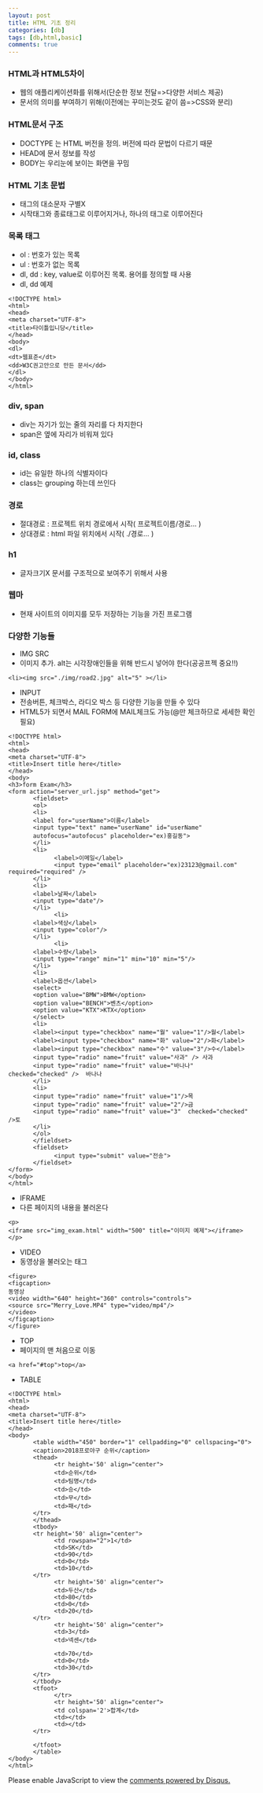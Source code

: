 ```yaml
---
layout: post
title: HTML 기초 정리
categories: [db]
tags: [db,html,basic]
comments: true
---
```

### HTML과 HTML5차이
- 웹의 애플리케이션화를 위해서(단순한 정보 전달=>다양한 서비스 제공)
- 문서의 의미를 부여하기 위해(이전에는 꾸미는것도 같이 씀=>CSS와 분리)

### HTML문서 구조
- DOCTYPE 는 HTML 버전을 정의. 버전에 따라 문법이 다르기 때문
- HEAD에 문서 정보를 작성
- BODY는 우리눈에 보이는 화면을 꾸밈

### HTML 기초 문법
- 태그의 대소문자 구별X
- 시작태그와 종료태그로 이루어지거나, 하나의 태그로 이루어진다

### 목록 태그
- ol : 번호가 있는 목록
- ul : 번호가 없는 목록
- dl, dd : key, value로 이루어진 목록. 용어를 정의할 때 사용
- dl, dd 예제

~~~
<!DOCTYPE html>
<html>
<head>
<meta charset="UTF-8">
<title>타이틀입니당</title>
</head>
<body>
<dl>
<dt>웹표준</dt>
<dd>W3C권고안으로 만든 문서</dd>
</dl>
</body>
</html>
~~~

### div, span
- div는 자기가 있는 줄의 자리를 다 차지한다
- span은 옆에 자리가 비워져 있다

### id, class
- id는 유일한 하나의 식별자이다
- class는 grouping 하는데 쓰인다

### 경로
- 절대경로 : 프로젝트 위치 경로에서 시작( 프로젝트이름/경로... )
- 상대경로 : html 파일 위치에서 시작( ./경로... )

### h1
- 글자크기X 문서를 구조적으로 보여주기 위해서 사용

### 웹마
- 현재 사이트의 이미지를 모두 저장하는 기능을 가진 프로그램

### 다양한 기능들
- IMG SRC
- 이미지 추가. alt는 시각장애인들을 위해 반드시 넣어야 한다(공공프젝 중요!!)

~~~
<li><img src="./img/road2.jpg" alt="5" ></li>
~~~

- INPUT
- 전송버튼, 체크박스, 라디오 박스 등 다양한 기능을 만들 수 있다
- HTML5가 되면서 MAIL FORM에 MAIL체크도 가능(@만 체크하므로 세세한 확인 필요)

~~~
<!DOCTYPE html>
<html>
<head>
<meta charset="UTF-8">
<title>Insert title here</title>
</head>
<body>
<h3>form Exam</h3>
<form action="server_url.jsp" method="get">
       <fieldset>
       <ol>
       <li>
       <label for="userName">이름</label>
       <input type="text" name="userName" id="userName"
       autofocus="autofocus" placeholder="ex)홍길동">
       </li>
       <li>
             <label>이메일</label>
             <input type="email" placeholder="ex)23123@gmail.com"  required="required" />
       </li>
       <li>
       <label>날짜</label>
       <input type="date"/>
       </li>
             <li>
       <label>색상</label>
       <input type="color"/>
       </li>
             <li>
       <label>수량</label>
       <input type="range" min="1" min="10" min="5"/>
       </li>
       <li>
       <label>옵션</label>
       <select>
       <option value="BMW">BMW</option>
       <option value="BENCH">벤츠</option>
       <option value="KTX">KTX</option>
       </select>
       <li>
       <label><input type="checkbox" name="월" value="1"/>월</label>
       <label><input type="checkbox" name="화" value="2"/>화</label>
       <label><input type="checkbox" name="수" value="3"/>수</label>
       <input type="radio" name="fruit" value="사과" /> 사과
       <input type="radio" name="fruit" value="바나나" checked="checked" />  바나나
       </li>
       <li>
       <input type="radio" name="fruit" value="1"/>목
       <input type="radio" name="fruit" value="2"/>금
       <input type="radio" name="fruit" value="3"  checked="checked" />토
       </li>
       </ol>
       </fieldset>
       <fieldset>
             <input type="submit" value="전송">
       </fieldset>  
</form>
</body>
</html>
~~~


- IFRAME
- 다른 페이지의 내용을 불러온다

~~~
<p>
<iframe src="img_exam.html" width="500" title="이미지 예제"></iframe>
</p>
~~~

- VIDEO
- 동영상을 불러오는 태그

~~~
<figure>
<figcaption>
동영상
<video width="640" height="360" controls="controls">
<source src="Merry_Love.MP4" type="video/mp4"/>
</video>
</figcaption>
</figure>
~~~

- TOP
- 페이지의 맨 처음으로 이동

~~~
<a href="#top">top</a>
~~~

- TABLE

~~~
<!DOCTYPE html>
<html>
<head>
<meta charset="UTF-8">
<title>Insert title here</title>
</head>
<body>
       <table width="450" border="1" cellpadding="0" cellspacing="0">
       <caption>2018프로야구 순위</caption>
       <thead>
             <tr height='50' align="center">
             <td>순위</td>
             <td>팀명</td>
             <td>승</td>
             <td>무</td>
             <td>패</td>         
       </tr>
       </thead>
       <tbody>
       <tr height='50' align="center">
             <td rowspan="2">1</td>
             <td>SK</td>
             <td>90</td>
             <td>0</td>
             <td>10</td>         
       </tr>
             <tr height='50' align="center">
             <td>두산</td>
             <td>80</td>
             <td>0</td>
             <td>20</td>         
       </tr>
             <tr height='50' align="center">
             <td>3</td>
             <td>넥센</td>
             
             <td>70</td>
             <td>0</td>
             <td>30</td>         
       </tr>
       </tbody>
       <tfoot>
             </tr>
             <tr height='50' align="center">
             <td colspan='2'>합계</td>
             <td></td>
             <td></td>           
       </tr>
       
       </tfoot>
       </table>
</body>
</html>
~~~


<div id="disqus_thread"></div>
<script>

/**
*  RECOMMENDED CONFIGURATION VARIABLES: EDIT AND UNCOMMENT THE SECTION BELOW TO INSERT DYNAMIC VALUES FROM YOUR PLATFORM OR CMS.
*  LEARN WHY DEFINING THESE VARIABLES IS IMPORTANT: https://disqus.com/admin/universalcode/#configuration-variables*/
/*
var disqus_config = function () {
this.page.url = PAGE_URL;  // Replace PAGE_URL with your page's canonical URL variable
this.page.identifier = PAGE_IDENTIFIER; // Replace PAGE_IDENTIFIER with your page's unique identifier variable
};
*/
(function() { // DON'T EDIT BELOW THIS LINE
var d = document, s = d.createElement('script');
s.src = 'https://parkwonhui.disqus.com/embed.js';
s.setAttribute('data-timestamp', +new Date());
(d.head || d.body).appendChild(s);
})();
</script>
<noscript>Please enable JavaScript to view the <a href="https://disqus.com/?ref_noscript">comments powered by Disqus.</a></noscript>
                            


